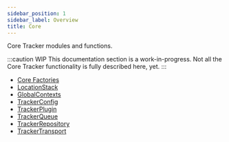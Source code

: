 ```yaml
---
sidebar_position: 1
sidebar_label: Overview
title: Core
---
```


Core Tracker modules and functions.

:::caution WIP
This documentation section is a work-in-progress. Not all the Core Tracker functionality is fully described here, yet.
:::

- [Core Factories](/tracking/api-reference/core/coreFactories.md)
- [LocationStack](/tracking/api-reference/core/LocationStack.md)
- [GlobalContexts](/tracking/api-reference/core/GlobalContexts.md)
- [TrackerConfig](/tracking/api-reference/core/TrackerPlugin.md)
- [TrackerPlugin](/tracking/api-reference/core/TrackerPlugin.md)
- [TrackerQueue](/tracking/api-reference/core/TrackerQueue.md)
- [TrackerRepository](/tracking/api-reference/core/TrackerRepository.md)
- [TrackerTransport](/tracking/api-reference/core/TrackerTransport.md)
